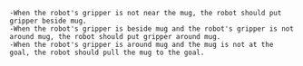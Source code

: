 
    -When the robot's gripper is not near the mug, the robot should put gripper beside mug.
    -When the robot's gripper is beside mug and the robot's gripper is not around mug, the robot should put gripper around mug.
    -When the robot's gripper is around mug and the mug is not at the goal, the robot should pull the mug to the goal.